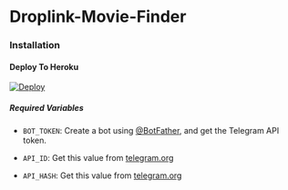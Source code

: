 # Droplink-Movie-Finder

### Installation

#### Deploy To Heroku

[![Deploy](https://www.herokucdn.com/deploy/button.svg)](https://heroku.com/deploy?template=https://github.com/itzharshit/PopcornMdisk-Bot)

##### Required Variables

* `BOT_TOKEN`: Create a bot using [@BotFather](https://telegram.dog/BotFather), and get the Telegram API token.

* `API_ID`: Get this value from [telegram.org](https://my.telegram.org/apps)
* `API_HASH`: Get this value from [telegram.org](https://my.telegram.org/apps)

